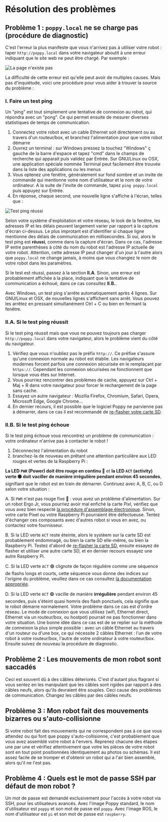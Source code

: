 # Résolution des problèmes

## Problème 1 : `poppy.local` ne se charge pas (procédure de diagnostic)

C'est l'erreur la plus manifeste que vous n'arrivez pas à utiliser votre robot : taper `http://poppy.local` dans votre navigateur aboutit à une erreur indiquant que le site web ne peut être chargé. Par exemple :

![La page n'existe pas](../assembly-guides/ergo-jr/img/IHM/webpage_not_available.jpg)

La difficulté de cette erreur est qu'elle peut avoir de multiples causes. Mais pas d'inquiétude, voici une procédure pour vous aider à trouver la source du problème :

### I. Faire un test ping
Un "ping" est tout simplement une tentative de connexion au robot, qui répondra avec un "pong". Ce qui permet ensuite de mesurer diverses statistiques de temps de communication.

1. Connectez votre robot avec un cable Ethernet soit directement ou au travers d'un routeur/box, et branchez l'alimentation pour que votre robot démarre
2. Ouvrez un terminal : sur Windows pressez la touchez "Windows" ç gauche de la barre d'espace et tapez "cmd" dans le champs de recherche qui apparait puis validez par Entrée. Sur GNU/Linux ou OSX, une application spéciale nommée Terminal peut facilement être trouvée dans la liste des applications ou les menus
3. Vous optenez une fenêtre, généralement sur fond sombre et un invite de commande qui mentionne votre nom d'utilisateur et le nom de votre ordinateur. A la suite de l'invite de commande, tapez `ping poppy.local` puis appuyez sur Entrée.
4. En réponse, chaque second, une nouvelle ligne s'affiche à l'écran, telles que :

![Test ping réussi](/img/ping.png)

Selon votre système d'exploitation et votre réseau, le look de la fenêtre, les adresses IP et les délais peuvent largement varier par rapport à la capture d'écran ci-dessus. Le plus improtant est d'identifier si chaque ligne mentionne des délais de communication en millisecondes. Si oui, alors le test ping est **réussi**, comme dans la capture d'écran. Dans ce cas, l'adresse IP entre parenthèses à côté du nom du robot est l'adresse IP actuelle de votre robot. Attention, cette adresse IP peut changer d'un jour à l'autre alors que `poppy.local` ne change jamais, à moins que vous changiez le nom de votre robot dans les paramètres.

Si le test est réussi, passez à la section **II.A**. Sinon, une erreur est probablement affichée à la place, indiquant que la tentative de communication a échoué, dans ce cas consultez **II.B.**.

Avec Windows, un test ping s'arrête automatiquement après 4 lignes. Sur GNU/Linux et OSX, de nouvelles lignes s'affichent sans arrêt. Vous pouvez les arrêtez en pressant simultanément Ctrl + C ou bien en fermant la fenêtre. 

### II.A. Si le test ping réussit

Si le test ping réussit mais que vous ne pouvez toujours pas charger `http://poppy.local` dans votre navigateur, alors le problème vient du côté du navigateur.

1. Vérifiez que vous n'oubliez pas le préfix `http://`. Ce préfixe s'assure qu'une connexion normale au robot est établie. Les navigateurs modernes forcent parfois une connexion sécurisée en le remplaçant par `https://`. Cependant les connexion sécurisées ne fonctionnent que lorsque vous êtes sur Internet.
2. Vous pourriez rencontrer des problèmes de cache, appuyez sur Ctrl + Maj + R dans votre navigateur pour forcer le rechargement de la page sans cache.
3. Essayez un autre navigateur : Mozilla Firefox, Chromium, Safari, Opera, Microsoft Edge, Google Chrome...
4. En dernier recours, il est possible que le logiciel Poppy ne parvienne pas à démarrer, dans ce cas il est recommandé de [re-flasher votre carte SD](../installation/burn-an-image-file.md).

### II.B. Si le test ping échoue

Si le test ping échoue vous rencontrez un problème de communication : votre ordinateur n'arrive pas à contacter le robot !
1. Déconnectez l'alimentation du robot
2. branchez-la de nouveau en prêtant une attention particulière aux LED rouges et vertes de la Raspberry Pi :

**La LED `PWR` (Power) doit être rouge en continu 🔴** et **la LED `ACT` (activity) verte 🟢 doit vaciller de manière irrégulière pendant environ 45 secondes**, signifiant que le robot est en train de démarrer. Continuez avec A, B, C, ou D selon votre situation :

A. Si `PWR` n'est pas rouge fixe 🔴 : vous avez un problème d'alimentation. Sur un robot Ergo Jr, vous pourriez avoir mal enfiché la carte Pixl, vérifiez que vous avez bien respecté [la procédure d'assemblage électronique](../assembly-guides/ergo-jr/electronic-assembly.md). Sinon, votre carte Pixel ou votre Raspberry Pi pourraient être défectueuse. Tentez d'échanger ces composants avec d'autres robot si vous en avez, ou contactez votre fournisseur.

B. Si la LED verte `ACT` reste éteinte, alors le systèem sur la carte SD est probablement endommagé, ou bien la carte SD elle-même, ou bien la Raspberry Pi. Testez d'abord de [re-flasher la carte SD](../installation/burn-an-image-file.md), ensuite essayez de flasher et utiliser une autre carte SD, et en dernier recours essayez une autre Raspberry Pi.

C. Si la LED verte `ACT` 🟢 clignote de façon régulière comme une séquence de flashs longs et courts, cette séquence vous donne des indices sur l'origine du problème, veuillez dans ce cas consultez [la documentation appropriée](https://www.raspberrypi.org/documentation/configuration/led_blink_warnings.md).

D. Si la LED verte `ACT` 🟢 vacille de manière **irrégulière** pendant environ 45 secondes, puis s'éteint quasi homris des flash ponctuels, cela signifie que le robot démarre normalement. Votre problème dans ce cas est d'ordre réseau. Le mode de connexion que vous utilisez (wifi, Ethernet direct, Ethernet via un routeur/box, ou hostpot) pourrait ne pas fonctionner dans votre situation. Une bonne idée dans ce cas est de se replier sur la méthode de conneixon la plus simple possible : avec un câble Ethernet au travers d'un routeur ou d'une box, ce qui nécessite 2 câbles Ethernet : l'un de votre robot à votre routeur/box, l'autre de votre ordinateur à votre routeur/box. Ensuite suivez de nouveau la procédure de diagnostic.

## Problème 2 : Les mouvements de mon robot sont saccadés

Ceci est souvent dû à des câbles déteriorés. C'est d'autant plus flagrant si vous sentez en les manipulant que les câbles sont rigides par rapport à des câbles neufs, alors qu'ils devraient être souples. Ceci cause des problèmes de communication. Changez les câbles par des câbles neufs.

## Problème 3 : Mon robot fait des mouvements bizarres ou s'auto-collisionne

Si votre robot fait des mouvements qui ne correspondent pas à ce que vous attendez ou qui font que poppy s'auto-collisionne, c'est probablement que vous avez assemblé votre robot à l'envers. Reprenez chacune des étapes une par une et vérifiez attentivement que votre les pièces de votre robot sont en tout point positionnées identiquement au photos ou schémas. Il est assez facile de se tromper et d'obtenir un robot qui a l'air bien assemblé, alors qu'il ne l'est pas.

## Problème 4 : Quels est le mot de passe SSH par défaut de mon robot ?

Un mot de passe est demandé exclusivement pour l'accès à votre robot via SSH, pour les utilisateurs avancés. Avec l'image Poppy standard, le nom d'utilisateur est `poppy` et son mot de passe est `poppy`. Avec l'image ROS, le nom d'utilisateur est `pi` et son mot de passe est `raspberry`.